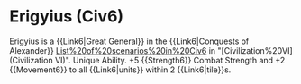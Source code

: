 # Erigyius (Civ6)

Erigyius is a {{Link6|Great General}} in the {{Link6|Conquests of Alexander}} [List%20of%20scenarios%20in%20Civ6](scenario) in "[Civilization%20VI](Civilization VI)".
Unique Ability.
+5 {{Strength6}} Combat Strength and +2 {{Movement6}} to all {{Link6|units}} within 2 {{Link6|tile}}s.